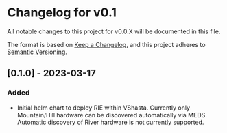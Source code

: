 # Changelog for v0.1

All notable changes to this project for v0.0.X will be documented in this file.

The format is based on [Keep a Changelog](https://keepachangelog.com/en/1.0.0/),
and this project adheres to [Semantic Versioning](https://semver.org/spec/v2.0.0.html).

## [0.1.0] - 2023-03-17
### Added
- Initial helm chart to deploy RIE within VShasta. Currently only Mountain/Hill hardware can be discovered automatically via MEDS. Automatic discovery of River hardware is not currently supported.

